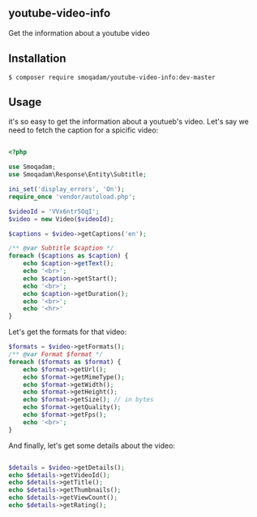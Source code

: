## youtube-video-info

Get the information about a youtube video

## Installation

`$ composer require smoqadam/youtube-video-info:dev-master`


## Usage

it's so easy to get the information about a youtueb's video. Let's say we need to fetch the caption for a spicific video:

```php

<?php

use Smoqadam;
use Smoqadam\Response\Entity\Subtitle;

ini_set('display_errors', 'On');
require_once 'vendor/autoload.php';

$videoId = 'VVx6ntr5OqI';
$video = new Video($videoId);

$captions = $video->getCaptions('en');

/** @var Subtitle $caption */
foreach ($captions as $caption) {
    echo $caption->getText();
    echo '<br>';
    echo $caption->getStart();
    echo '<br>';
    echo $caption->getDuration();
    echo '<br>';
    echo '<hr>'
}

```
Let's get the formats for that video:

```php
$formats = $video->getFormats();
/** @var Format $format */
foreach ($formats as $format) {
    echo $format->getUrl();
    echo $format->getMimeType();
    echo $format->getWidth();
    echo $format->getHeight();
    echo $format->getSize(); // in bytes
    echo $format->getQuality();
    echo $format->getFps();
    echo '<br>';
}
```

And finally, let's get some details about the video:

```php 

$details = $video->getDetails();
echo $details->getVideoId();
echo $details->getTitle();
echo $details->getThumbnails();
echo $details->getViewCount();
echo $details->getRating();
```


